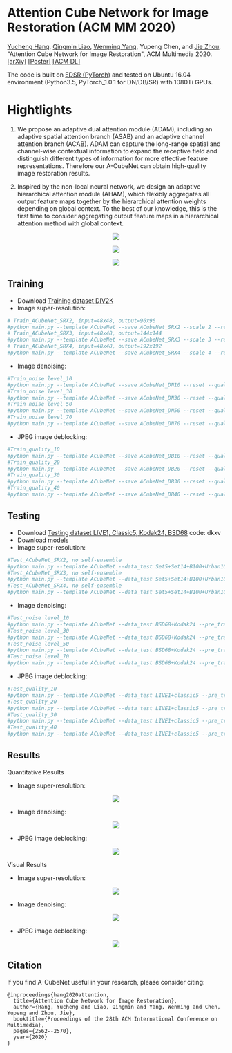 # Attention Cube Network for Image Restoration (ACM MM 2020)
[Yucheng Hang](http://ychang686.github.io/), [Qingmin Liao](https://thurid.lib.tsinghua.edu.cn/scholar/651469), [Wenming Yang](https://www.sigs.tsinghua.edu.cn/ywm/main.htm), Yupeng Chen, and [Jie Zhou](http://www.au.tsinghua.edu.cn/info/1078/1635.htm), "Attention Cube Network for Image Restoration", ACM Multimedia 2020.
[[arXiv]](https://arxiv.org/abs/2009.05907)
[[Poster]](https://github.com/YCHang686/A-CubeNet/blob/master/A-CubeNet.pdf)
[[ACM DL]](https://dl.acm.org/doi/10.1145/3394171.3413564)

The code is built on [EDSR (PyTorch)](https://github.com/thstkdgus35/EDSR-PyTorch) and tested on Ubuntu 16.04 environment (Python3.5, PyTorch_1.0.1 for DN/DB/SR) with 1080Ti GPUs.

# Hightlights
1. We propose an adaptive dual attention module (ADAM), including an adaptive spatial attention branch (ASAB) and an adaptive channel attention branch (ACAB). ADAM can capture the long-range spatial and channel-wise contextual information to expand the receptive field and distinguish different types of information for more effective feature representations. Therefore our A-CubeNet can obtain high-quality image restoration results. 

2. Inspired by the non-local neural network, we design an adaptive hierarchical attention module (AHAM), which flexibly aggregates all output feature maps together by the hierarchical attention weights depending on global context. To the best of our knowledge, this is the first time to consider aggregating output feature maps in a hierarchical attention method with global context.
<p align="center">
    <img src="figs/Network.png"> <br />
</p>
<p align="center">
    <img src="figs/ADAM.png"> <br />
</p>
<p align="center">
    <img src="figs/AHAM.png"> <br />
</p>

## Training
* Download [Training dataset DIV2K](https://drive.google.com/open?id=12hOYsMa8t1ErKj6PZA352icsx9mz1TwB)
* Image super-resolution:
```bash
# Train_ACubeNet_SRX2, input=48x48, output=96x96
#python main.py --template ACubeNet --save ACubeNet_SRX2 --scale 2 --reset --save_results --patch_size 96
# Train_ACubeNet_SRX3, input=48x48, output=144x144
#python main.py --template ACubeNet --save ACubeNet_SRX3 --scale 3 --reset --save_results --patch_size 144 --pre_train ../experiment/ACubeNet_SRX2/model/model_best.pt
# Train_ACubeNet_SRX4, input=48x48, output=192x192
#python main.py --template ACubeNet --save ACubeNet_SRX4 --scale 4 --reset --save_results --patch_size 192 --pre_train ../experiment/ACubeNet_SRX2/model/model_best.pt

```
* Image denoising:
```bash
#Train_noise level_10
#python main.py --template ACubeNet --save ACubeNet_DN10 --reset --quality 1
#Train_noise level_30
#python main.py --template ACubeNet --save ACubeNet_DN30 --reset --quality 3
#Train_noise level_50
#python main.py --template ACubeNet --save ACubeNet_DN50 --reset --quality 5
#Train_noise level_70
#python main.py --template ACubeNet --save ACubeNet_DN70 --reset --quality 7

```
* JPEG image deblocking:
```bash
#Train_quality_10
#python main.py --template ACubeNet --save ACubeNet_DB10 --reset --quality 1
#Train_quality_20
#python main.py --template ACubeNet --save ACubeNet_DB20 --reset --quality 2
#Train_quality_30
#python main.py --template ACubeNet --save ACubeNet_DB30 --reset --quality 3
#Train_quality_40
#python main.py --template ACubeNet --save ACubeNet_DB40 --reset --quality 4

```

## Testing
* Download [Testing dataset LIVE1, Classic5, Kodak24, BSD68](https://pan.baidu.com/s/1qrj_ILqkH8N9_Y80GAKSzw) code: dkxv
* Download [models](https://drive.google.com/file/d/14fqRjc4p-THgvLUJiZkLTJBpqM41kUYM/view?usp=sharing)
* Image super-resolution:
```bash
#Test_ACubeNet_SRX2, no self-ensemble
#python main.py --template ACubeNet --data_test Set5+Set14+B100+Urban100+Manga109 --scale 2 --pre_train ../experiment/ACubeNet_SRX2/model/model_best.pt --test_only --save_results
#Test_ACubeNet_SRX3, no self-ensemble
#python main.py --template ACubeNet --data_test Set5+Set14+B100+Urban100+Manga109 --scale 3 --pre_train ../experiment/ACubeNet_SRX3/model/model_best.pt --test_only --save_results
#Test_ACubeNet_SRX4, no self-ensemble
#python main.py --template ACubeNet --data_test Set5+Set14+B100+Urban100+Manga109 --scale 4 --pre_train ../experiment/ACubeNet_SRX4/model/model_best.pt --test_only --save_results

```
* Image denoising:
```bash
#Test_noise level_10
#python main.py --template ACubeNet --data_test BSD68+Kodak24 --pre_train  ../experiment/ACubeNet_DN10/model/model_best.pt --test_only --save_results --save_gt --quality 1
#Test_noise level_30
#python main.py --template ACubeNet --data_test BSD68+Kodak24 --pre_train  ../experiment/ACubeNet_DN30/model/model_best.pt --test_only --save_results --save_gt --quality 3
#Test_noise level_50
#python main.py --template ACubeNet --data_test BSD68+Kodak24 --pre_train  ../experiment/ACubeNet_DN50/model/model_best.pt --test_only --save_results --save_gt --quality 5
#Test_noise level_70
#python main.py --template ACubeNet --data_test BSD68+Kodak24 --pre_train  ../experiment/ACubeNet_DN70/model/model_best.pt --test_only --save_results --save_gt --quality 7

```
* JPEG image deblocking:
```bash
#Test_quality_10
#python main.py --template ACubeNet --data_test LIVE1+classic5 --pre_train  ../experiment/ACubeNet_DB10/model/model_best.pt --test_only --save_results --save_gt --quality 1
#Test_quality_20
#python main.py --template ACubeNet --data_test LIVE1+classic5 --pre_train  ../experiment/ACubeNet_DB20/model/model_best.pt --test_only --save_results --save_gt --quality 2
#Test_quality_30
#python main.py --template ACubeNet --data_test LIVE1+classic5 --pre_train  ../experiment/ACubeNet_DB30/model/model_best.pt --test_only --save_results --save_gt --quality 3
#Test_quality_40
#python main.py --template ACubeNet --data_test LIVE1+classic5 --pre_train  ../experiment/ACubeNet_DB40/model/model_best.pt --test_only --save_results --save_gt --quality 4

```

## Results
Quantitative Results
* Image super-resolution:
<p align="center">
    <img src="figs/SR1.png"> <br />
</p>

* Image denoising:
<p align="center">
    <img src="figs/DN1.png"> <br />
</p>

* JPEG image deblocking:
<p align="center">
    <img src="figs/DB1.png"> <br />
</p>

Visual Results
* Image super-resolution:
<p align="center">
    <img src="figs/SR2.png"> <br />
</p>

* Image denoising:
<p align="center">
    <img src="figs/DN2.png"> <br />
</p>

* JPEG image deblocking:
<p align="center">
    <img src="figs/DB2.png"> <br />
</p>

## Citation

If you find A-CubeNet useful in your research, please consider citing:

```
@inproceedings{hang2020attention,
  title={Attention Cube Network for Image Restoration},
  author={Hang, Yucheng and Liao, Qingmin and Yang, Wenming and Chen, Yupeng and Zhou, Jie},
  booktitle={Proceedings of the 28th ACM International Conference on Multimedia},
  pages={2562--2570},
  year={2020}
}

```

